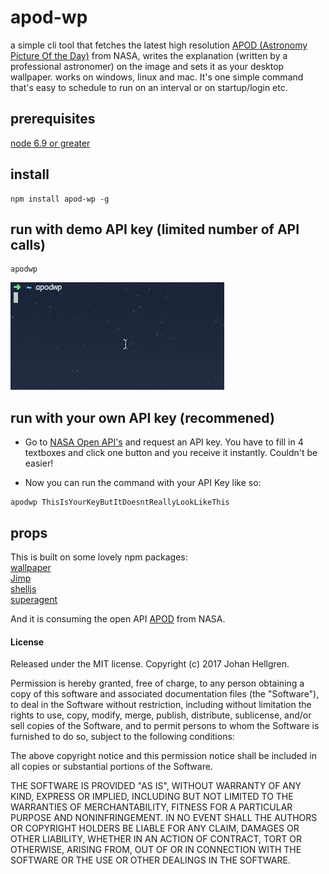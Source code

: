 # apod-wp 
a simple cli tool that fetches the latest high resolution [APOD (Astronomy Picture Of the Day)](https://apod.nasa.gov/apod/astropix.html) from NASA, writes the explanation (written by a professional astronomer) on the image and sets it as your desktop wallpaper. works on windows, linux and mac. It's one simple command that's easy to schedule to run on an interval or on startup/login etc.

## prerequisites 
[node 6.9 or greater](https://nodejs.org/en/)

## install
```
npm install apod-wp -g
```

## run with demo API key (limited number of API calls)
```
apodwp
```
![cli](./apodwp-rec.gif)


## run with your own API key (recommened)
* Go to [NASA Open API's](https://api.nasa.gov/#live_example) and request an API key. You have to fill in 4 textboxes and click one button and you receive it instantly. Couldn't be easier!

* Now you can run the command with your API Key like so:
```
apodwp ThisIsYourKeyButItDoesntReallyLookLikeThis
```

## props
This is built on some lovely npm packages:  
[wallpaper](https://github.com/sindresorhus/wallpaper)  
[Jimp](https://github.com/oliver-moran/jimp)  
[shelljs](https://github.com/shelljs/shelljs)  
[superagent](https://github.com/visionmedia/superagent)  

And it is consuming the open API [APOD](https://api.nasa.gov/api.html#apod) from NASA.

#### License

Released under the MIT license. Copyright (c) 2017 Johan Hellgren.

Permission is hereby granted, free of charge, to any person obtaining a copy of this software and associated documentation files (the "Software"), to deal in the Software without restriction, including without limitation the rights to use, copy, modify, merge, publish, distribute, sublicense, and/or sell copies of the Software, and to permit persons to whom the Software is furnished to do so, subject to the following conditions:

The above copyright notice and this permission notice shall be included in all copies or substantial portions of the Software.

THE SOFTWARE IS PROVIDED "AS IS", WITHOUT WARRANTY OF ANY KIND, EXPRESS OR IMPLIED, INCLUDING BUT NOT LIMITED TO THE WARRANTIES OF MERCHANTABILITY, FITNESS FOR A PARTICULAR PURPOSE AND NONINFRINGEMENT. IN NO EVENT SHALL THE AUTHORS OR COPYRIGHT HOLDERS BE LIABLE FOR ANY CLAIM, DAMAGES OR OTHER LIABILITY, WHETHER IN AN ACTION OF CONTRACT, TORT OR OTHERWISE, ARISING FROM, OUT OF OR IN CONNECTION WITH THE SOFTWARE OR THE USE OR OTHER DEALINGS IN THE SOFTWARE.